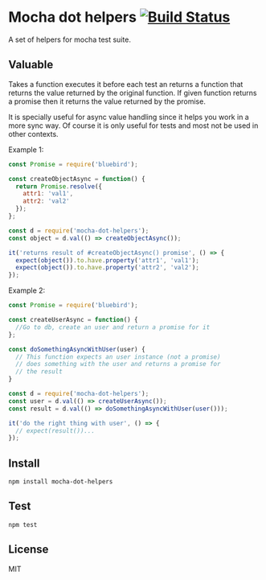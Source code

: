 Mocha dot helpers [![Build Status](https://travis-ci.org/daf-spr/mocha-dot-helpers.svg?branch=master)](https://travis-ci.org/daf-spr/mocha-dot-helpers.svg?branch=master)
=================

A set of helpers for mocha test suite.

## Valuable
Takes a function executes it before each test an returns a function
that returns the value returned by the original function. If given function 
returns a promise then it returns the value returned by the promise.

It is specially useful for async value handling since it helps 
you work in a more sync way. Of course it is only useful for tests
and most not be used in other contexts.

Example 1:

```javascript
const Promise = require('bluebird');

const createObjectAsync = function() {
  return Promise.resolve({
    attr1: 'val1',
    attr2: 'val2'
  });
};

const d = require('mocha-dot-helpers');
const object = d.val(() => createObjectAsync());

it('returns result of #createObjectAsync() promise', () => {
  expect(object()).to.have.property('attr1', 'val1');
  expect(object()).to.have.property('attr2', 'val2');
});

```

Example 2:

```javascript
const Promise = require('bluebird');

const createUserAsync = function() {
  //Go to db, create an user and return a promise for it
};

const doSomethingAsyncWithUser(user) {
  // This function expects an user instance (not a promise) 
  // does something with the user and returns a promise for 
  // the result
}

const d = require('mocha-dot-helpers');
const user = d.val(() => createUserAsync());
const result = d.val(() => doSomethingAsyncWithUser(user()));

it('do the right thing with user', () => {
  // expect(result())...
});

```

## Install
`npm install mocha-dot-helpers`

## Test
`npm test`

## License
MIT

